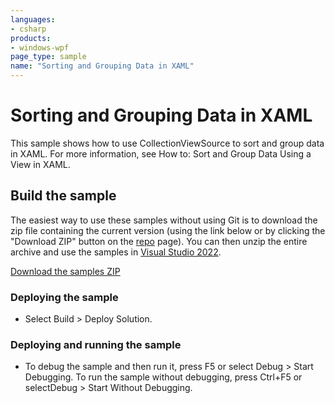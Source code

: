 ```yaml
---
languages:
- csharp
products:
- windows-wpf
page_type: sample
name: "Sorting and Grouping Data in XAML"
---
```


# Sorting and Grouping Data in XAML
This sample shows how to use CollectionViewSource to sort and group data in XAML. For more information, see How to: Sort and Group Data Using a View in XAML.

## Build the sample
The easiest way to use these samples without using Git is to download the zip file containing the current version (using the link below or by clicking the "Download ZIP" button on the [repo](https://github.com/microsoft/WPF-Samples?tab=readme-ov-file) page). You can then unzip the entire archive and use the samples in [Visual Studio 2022](https://www.visualstudio.com/wpf-vs).

[Download the samples ZIP](../../archive/main.zip)

### Deploying the sample
- Select Build > Deploy Solution. 

### Deploying and running the sample
- To debug the sample and then run it, press F5 or select Debug >  Start Debugging. To run the sample without debugging, press Ctrl+F5 or selectDebug > Start Without Debugging. 



